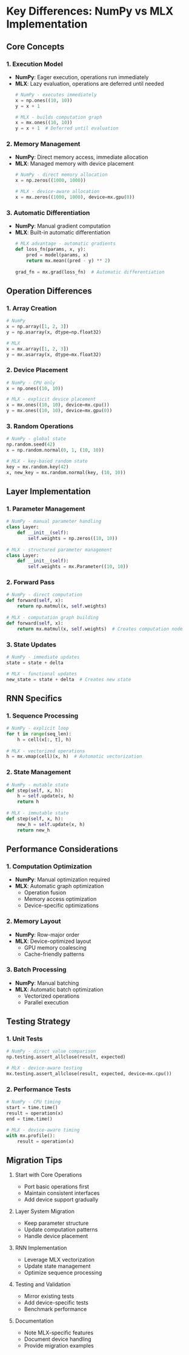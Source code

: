 # Key Differences: NumPy vs MLX Implementation

## Core Concepts

### 1. Execution Model
- **NumPy**: Eager execution, operations run immediately
- **MLX**: Lazy evaluation, operations are deferred until needed
  ```python
  # NumPy - executes immediately
  x = np.ones((10, 10))
  y = x + 1
  
  # MLX - builds computation graph
  x = mx.ones((10, 10))
  y = x + 1  # Deferred until evaluation
  ```

### 2. Memory Management
- **NumPy**: Direct memory access, immediate allocation
- **MLX**: Managed memory with device placement
  ```python
  # NumPy - direct memory allocation
  x = np.zeros((1000, 1000))
  
  # MLX - device-aware allocation
  x = mx.zeros((1000, 1000), device=mx.gpu(0))
  ```

### 3. Automatic Differentiation
- **NumPy**: Manual gradient computation
- **MLX**: Built-in automatic differentiation
  ```python
  # MLX advantage - automatic gradients
  def loss_fn(params, x, y):
      pred = model(params, x)
      return mx.mean((pred - y) ** 2)
      
  grad_fn = mx.grad(loss_fn)  # Automatic differentiation
  ```

## Operation Differences

### 1. Array Creation
```python
# NumPy
x = np.array([1, 2, 3])
y = np.asarray(x, dtype=np.float32)

# MLX
x = mx.array([1, 2, 3])
y = mx.asarray(x, dtype=mx.float32)
```

### 2. Device Placement
```python
# NumPy - CPU only
x = np.ones((10, 10))

# MLX - explicit device placement
x = mx.ones((10, 10), device=mx.cpu())
y = mx.ones((10, 10), device=mx.gpu(0))
```

### 3. Random Operations
```python
# NumPy - global state
np.random.seed(42)
x = np.random.normal(0, 1, (10, 10))

# MLX - key-based random state
key = mx.random.key(42)
x, new_key = mx.random.normal(key, (10, 10))
```

## Layer Implementation

### 1. Parameter Management
```python
# NumPy - manual parameter handling
class Layer:
    def __init__(self):
        self.weights = np.zeros((10, 10))
        
# MLX - structured parameter management
class Layer:
    def __init__(self):
        self.weights = mx.Parameter((10, 10))
```

### 2. Forward Pass
```python
# NumPy - direct computation
def forward(self, x):
    return np.matmul(x, self.weights)
    
# MLX - computation graph building
def forward(self, x):
    return mx.matmul(x, self.weights)  # Creates computation node
```

### 3. State Updates
```python
# NumPy - immediate updates
state = state + delta

# MLX - functional updates
new_state = state + delta  # Creates new state
```

## RNN Specifics

### 1. Sequence Processing
```python
# NumPy - explicit loop
for t in range(seq_len):
    h = cell(x[:, t], h)
    
# MLX - vectorized operations
h = mx.vmap(cell)(x, h)  # Automatic vectorization
```

### 2. State Management
```python
# NumPy - mutable state
def step(self, x, h):
    h = self.update(x, h)
    return h
    
# MLX - immutable state
def step(self, x, h):
    new_h = self.update(x, h)
    return new_h
```

## Performance Considerations

### 1. Computation Optimization
- **NumPy**: Manual optimization required
- **MLX**: Automatic graph optimization
  - Operation fusion
  - Memory access optimization
  - Device-specific optimizations

### 2. Memory Layout
- **NumPy**: Row-major order
- **MLX**: Device-optimized layout
  - GPU memory coalescing
  - Cache-friendly patterns

### 3. Batch Processing
- **NumPy**: Manual batching
- **MLX**: Automatic batch optimization
  - Vectorized operations
  - Parallel execution

## Testing Strategy

### 1. Unit Tests
```python
# NumPy - direct value comparison
np.testing.assert_allclose(result, expected)

# MLX - device-aware testing
mx.testing.assert_allclose(result, expected, device=mx.cpu())
```

### 2. Performance Tests
```python
# NumPy - CPU timing
start = time.time()
result = operation(x)
end = time.time()

# MLX - device-aware timing
with mx.profile():
    result = operation(x)
```

## Migration Tips

1. Start with Core Operations
   - Port basic operations first
   - Maintain consistent interfaces
   - Add device support gradually

2. Layer System Migration
   - Keep parameter structure
   - Update computation patterns
   - Handle device placement

3. RNN Implementation
   - Leverage MLX vectorization
   - Update state management
   - Optimize sequence processing

4. Testing and Validation
   - Mirror existing tests
   - Add device-specific tests
   - Benchmark performance

5. Documentation
   - Note MLX-specific features
   - Document device handling
   - Provide migration examples
